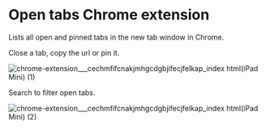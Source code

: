 # Open tabs Chrome extension
Lists all open and pinned tabs in the new tab window in Chrome.

Close a tab, copy the url or pin it.

![chrome-extension___cechmfifcnakjmhgcdgbjifecjfelkap_index html(iPad Mini) (1)](https://github.com/simoncoudeville/open-tabs/assets/792841/c8296a18-6019-46f8-91d6-1b4e96690f46)

Search to filter open tabs.

![chrome-extension___cechmfifcnakjmhgcdgbjifecjfelkap_index html(iPad Mini) (2)](https://github.com/simoncoudeville/open-tabs/assets/792841/98a33428-4da1-4b07-a69d-6f3c8c6c487b)
